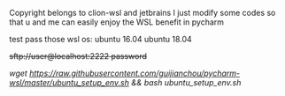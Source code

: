 Copyright belongs to clion-wsl and jetbrains
I just modify some codes so that u and me can easily enjoy the WSL benefit in pycharm

test pass those wsl os:
ubuntu 16.04
ubuntu 18.04

~~sftp://user@localhost:2222 password~~

_wget https://raw.githubusercontent.com/guijianchou/pycharm-wsl/master/ubuntu_setup_env.sh && bash ubuntu_setup_env.sh_
